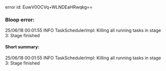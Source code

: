error id: EuwV0OCVq+WLNDEaHRwqkg==
### Bloop error:

25/06/18 00:01:55 INFO TaskSchedulerImpl: Killing all running tasks in stage 3: Stage finished
#### Short summary: 

25/06/18 00:01:55 INFO TaskSchedulerImpl: Killing all running tasks in stage 3: Stage finished